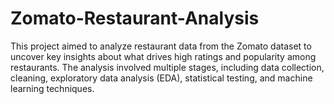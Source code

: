 # Zomato-Restaurant-Analysis
This project aimed to analyze restaurant data from the Zomato dataset to uncover key insights about what drives high ratings and popularity among restaurants. The analysis involved multiple stages, including data collection, cleaning, exploratory data analysis (EDA), statistical testing, and machine learning techniques.
